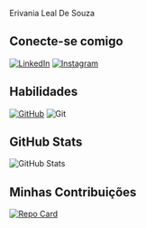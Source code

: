 Erivania Leal De Souza

 ## Conecte-se comigo
 [![LinkedIn](https://img.shields.io/badge/LinkedIn-0077B5?style=for-the-badge&logo=linkedin&logoColor=white)](https://www.linkedin.com/in/erivanialeal.1507/)
 [![Instagram](https://img.shields.io/badge/-Instagram-%23E4405F?style=for-the-badge&logo=instagram&logoColor=white)](https://www.instagram.com/erivania_leal/)



 ## Habilidades
[![GitHub](https://img.shields.io/badge/GitHub-100000?style=for-the-badge&logo=github&logoColor=white)](https://github.com/Erivanialeal)
![Git](https://img.shields.io/badge/GIT-E44C30?style=for-the-badge&logo=git&logoColor=white)

 ## GitHub Stats
![GitHub Stats](https://github-readme-stats.vercel.app/api?username=Erivanialeal&theme=transparent&bg_color=000&border_color=30A3DC&show_icons=true&icon_color=30A3DC&title_color=E94D5F&text_color=FFF)

 ## Minhas Contribuições
 [![Repo Card](https://github-readme-stats.vercel.app/api/pin/?username=Erivanialeal&repo=dio-lab-open-source&bg_color=000&border_color=30A3DC&show_icons=true&icon_color=30A3DC&title_color=E94D5F&text_color=FFF)](https://github.com/Erivanialeal/dio-lab-open-source)
